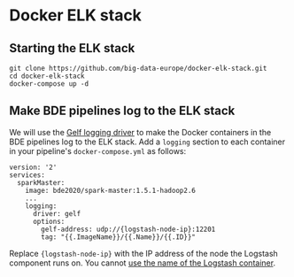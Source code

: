 # Docker ELK stack

## Starting the ELK stack
```
git clone https://github.com/big-data-europe/docker-elk-stack.git
cd docker-elk-stack
docker-compose up -d
```

## Make BDE pipelines log to the ELK stack
We will use the [Gelf logging driver](https://docs.docker.com/engine/admin/logging/overview/#gelf-options) to make the Docker containers in the BDE pipelines log to the ELK stack. Add a `logging` section to each container in your pipeline's `docker-compose.yml` as follows:
```
version: '2'
services:
  sparkMaster:
    image: bde2020/spark-master:1.5.1-hadoop2.6
    ...
    logging:
      driver: gelf
      options:
        gelf-address: udp://{logstash-node-ip}:12201
        tag: "{{.ImageName}}/{{.Name}}/{{.ID}}"
```
Replace `{logstash-node-ip}` with the IP address of the node the Logstash component runs on. You cannot [use the name of the Logstash container](https://github.com/docker/compose/issues/2657).

